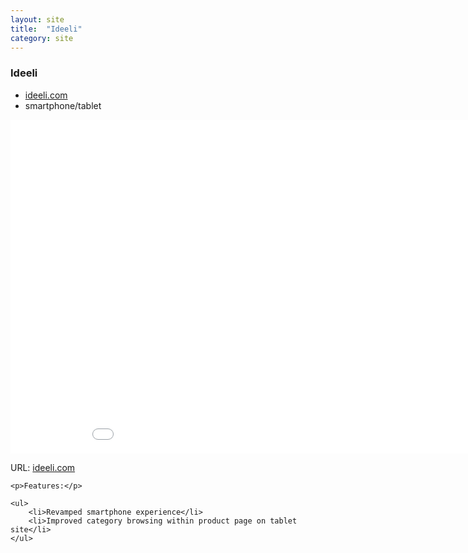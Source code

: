 ```yaml
---
layout: site
title:  "Ideeli"
category: site
---
```


### Ideeli

<ul class="c-card__stats">
    <li><a href="http://www.ideeli.com">ideeli.com</a></li>
    <li>smartphone/tablet</li>
</ul>

<!--div class="c-media c-media__image c--wide">
    <img src="{{ site.url }}/img/sites/ideeli.jpg" />
</div-->

<div class="t-inner">
    <div class="c-media">
        <iframe class="c-media__embed" src="//fast.wistia.net/embed/iframe/jvmdfpvwzk" allowtransparency="true" frameborder="0" scrolling="no" class="wistia_embed" name="wistia_embed" width="950" height="534" allowfullscreen="allowfullscreen" mozallowfullscreen="mozallowfullscreen" webkitallowfullscreen="webkitallowfullscreen" oallowfullscreen="oallowfullscreen" msallowfullscreen="msallowfullscreen" id="player1"></iframe>
    </div>
</div>

<div class="c-card__description">
    <p>URL: <a href="http://www.ideeli.com">ideeli.com</a></p>

    <p>Features:</p>

    <ul>
        <li>Revamped smartphone experience</li>
        <li>Improved category browsing within product page on tablet site</li>
    </ul>
</div>
